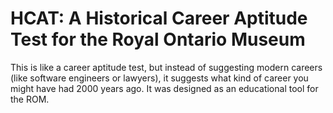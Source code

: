 HCAT: A Historical Career Aptitude Test for the Royal Ontario Museum
====================================================================

This is like a career aptitude test, but instead of suggesting modern careers (like software engineers or lawyers), it suggests what kind of career you might have had 2000 years ago. It was designed as an educational tool for the ROM.

